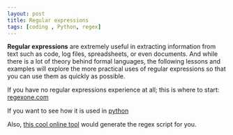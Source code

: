 ```yaml
---
layout: post
title: Regular expressions
tags: [coding , Python, regex] 
---
```



**Regular expressions** are extremely useful in extracting information from text such as code, log files, spreadsheets, or even documents. And while there is a lot of theory behind formal languages, the following lessons and examples will explore the more practical uses of regular expressions so that you can use them as quickly as possible.

If you have no regular expressions experience at all; this is where to start: [regexone.com](https://regexone.com/)

If you want to see how it is used in [python](https://regexone.com/references/python)

Also, [this cool online tool](https://regex101.com/#python) would generate the regex script for you.